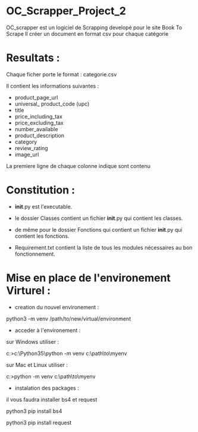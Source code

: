 # OC_Scrapper_Project_2

OC_scrapper est un logiciel de Scrapping developé pour le site Book To Scrape 
Il créer un document en format csv pour chaque catégorie 

# Resultats : 
Chaque ficher porte le format : categorie.csv 

Il contient les informations suivantes : 
- product_page_url
- universal_ product_code (upc)
- title
- price_including_tax
- price_excluding_tax
- number_available
- product_description
- category
- review_rating
- image_url

La premiere ligne de chaque colonne indique sont contenu 

# Constitution :

- __init__.py est l'executable.

- le dossier Classes contient un fichier __init__.py qui contient les classes.
- de même pour le dossier Fonctions qui contient un fichier __init__.py qui contient les fonctions.

- Requirement.txt contient la liste de tous les modules nécessaires au bon fonctionnement.
# Mise en place de l'environement Virturel :

- creation du nouvel environement :

python3 -m venv /path/to/new/virtual/environment

- acceder à l'environement :

sur Windows utiliser :

c:\>c:\Python35\python -m venv c:\path\to\myenv

sur Mac et Linux  utiliser :

c:\>python -m venv c:\path\to\myenv

- instalation des packages :

il vous faudra installer bs4 et request

python3 pip install bs4

python3 pip install request

